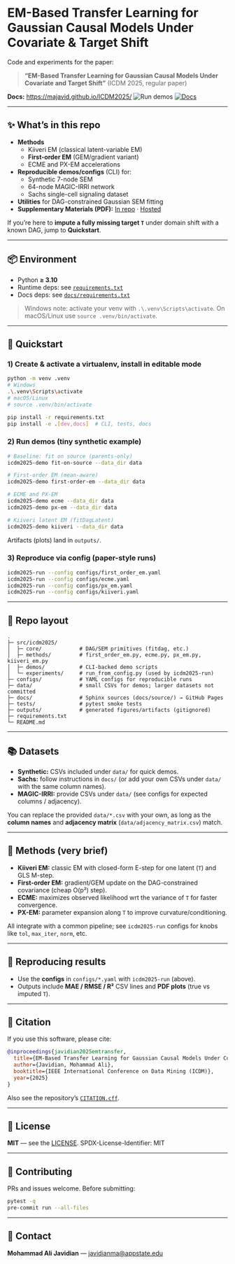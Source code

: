 # EM-Based Transfer Learning for Gaussian Causal Models Under Covariate & Target Shift

Code and experiments for the paper:

> **“EM-Based Transfer Learning for Gaussian Causal Models Under Covariate and Target Shift”** (ICDM 2025, regular paper)

**Docs:** https://majavid.github.io/ICDM2025/
![Run demos](https://github.com/majavid/ICDM2025/actions/workflows/run-demos.yml/badge.svg)
[![Docs](https://github.com/majavid/ICDM2025/actions/workflows/docs.yml/badge.svg)](https://majavid.github.io/ICDM2025/)

---

## ✨ What’s in this repo

- **Methods**
  - Kiiveri EM (classical latent-variable EM)
  - **First-order EM** (GEM/gradient variant)
  - ECME and PX-EM accelerations
- **Reproducible demos/configs** (CLI) for:
  - Synthetic 7-node SEM
  - 64-node MAGIC-IRRI network
  - Sachs single-cell signaling dataset
- **Utilities** for DAG-constrained Gaussian SEM fitting
- **Supplementary Materials (PDF):**
[In repo](docs/source/_static/SupplementaryMaterials.pdf) ·
[Hosted](https://majavid.github.io/ICDM2025/_static/SupplementaryMaterials.pdf)


If you’re here to **impute a fully missing target `T`** under domain shift with a known DAG, jump to **Quickstart**.

---

## 📦 Environment

- Python **≥ 3.10**
- Runtime deps: see [`requirements.txt`](./requirements.txt)
- Docs deps: see [`docs/requirements.txt`](./docs/requirements.txt)

> Windows note: activate your venv with `.\.venv\Scripts\activate`. On macOS/Linux use `source .venv/bin/activate`.

---

## 🚀 Quickstart

### 1) Create & activate a virtualenv, install in editable mode

```bash
python -m venv .venv
# Windows
.\.venv\Scripts\activate
# macOS/Linux
# source .venv/bin/activate

pip install -r requirements.txt
pip install -e .[dev,docs]  # CLI, tests, docs
````

### 2) Run demos (tiny synthetic example)

```bash
# Baseline: fit on source (parents-only)
icdm2025-demo fit-on-source --data_dir data

# First-order EM (mean-aware)
icdm2025-demo first-order-em --data_dir data

# ECME and PX-EM
icdm2025-demo ecme --data_dir data
icdm2025-demo px-em --data_dir data

# Kiiveri latent EM (fitDagLatent)
icdm2025-demo kiiveri --data_dir data
```

Artifacts (plots) land in `outputs/`.

### 3) Reproduce via config (paper-style runs)

```bash
icdm2025-run --config configs/first_order_em.yaml
icdm2025-run --config configs/ecme.yaml
icdm2025-run --config configs/px_em.yaml
icdm2025-run --config configs/kiiveri.yaml
```

---

## 📁 Repo layout

```
.
├─ src/icdm2025/
│  ├─ core/            # DAG/SEM primitives (fitdag, etc.)
│  ├─ methods/         # first_order_em.py, ecme.py, px_em.py, kiiveri_em.py
│  ├─ demos/           # CLI-backed demo scripts
│  └─ experiments/     # run_from_config.py (used by icdm2025-run)
├─ configs/            # YAML configs for reproducible runs
├─ data/               # small CSVs for demos; larger datasets not committed
├─ docs/               # Sphinx sources (docs/source/) → GitHub Pages
├─ tests/              # pytest smoke tests
├─ outputs/            # generated figures/artifacts (gitignored)
├─ requirements.txt
└─ README.md
```

---

## 📚 Datasets

* **Synthetic:** CSVs included under `data/` for quick demos.
* **Sachs:** follow instructions in `docs/` (or add your own CSVs under `data/` with the same column names).
* **MAGIC-IRRI:** provide CSVs under `data/` (see configs for expected columns / adjacency).

You can replace the provided `data/*.csv` with your own, as long as the **column names** and **adjacency matrix** (`data/adjacency_matrix.csv`) match.

---

## 🧠 Methods (very brief)

* **Kiiveri EM:** classic EM with closed-form E-step for one latent (`T`) and GLS M-step.
* **First-order EM:** gradient/GEM update on the DAG-constrained covariance (cheap O(p²) step).
* **ECME:** maximizes observed likelihood wrt the variance of `T` for faster convergence.
* **PX-EM:** parameter expansion along `T` to improve curvature/conditioning.

All integrate with a common pipeline; see `icdm2025-run` configs for knobs like `tol`, `max_iter`, `norm`, etc.

---

## 🧪 Reproducing results

* Use the **configs** in `configs/*.yaml` with `icdm2025-run` (above).
* Outputs include **MAE / RMSE / R²** CSV lines and **PDF plots** (true vs imputed `T`).

---

## 🧾 Citation

If you use this software, please cite:

```bibtex
@inproceedings{javidian2025emtransfer,
  title={EM-Based Transfer Learning for Gaussian Causal Models Under Covariate and Target Shift},
  author={Javidian, Mohammad Ali},
  booktitle={IEEE International Conference on Data Mining (ICDM)},
  year={2025}
}
```

Also see the repository’s [`CITATION.cff`](./CITATION.cff).

---

## 📄 License

**MIT** — see the [LICENSE](./LICENSE).
SPDX-License-Identifier: MIT

---

## 🤝 Contributing

PRs and issues welcome. Before submitting:

```bash
pytest -q
pre-commit run --all-files
```

---

## 📨 Contact

**Mohammad Ali Javidian** — [javidianma@appstate.edu](mailto:javidianma@appstate.edu)
